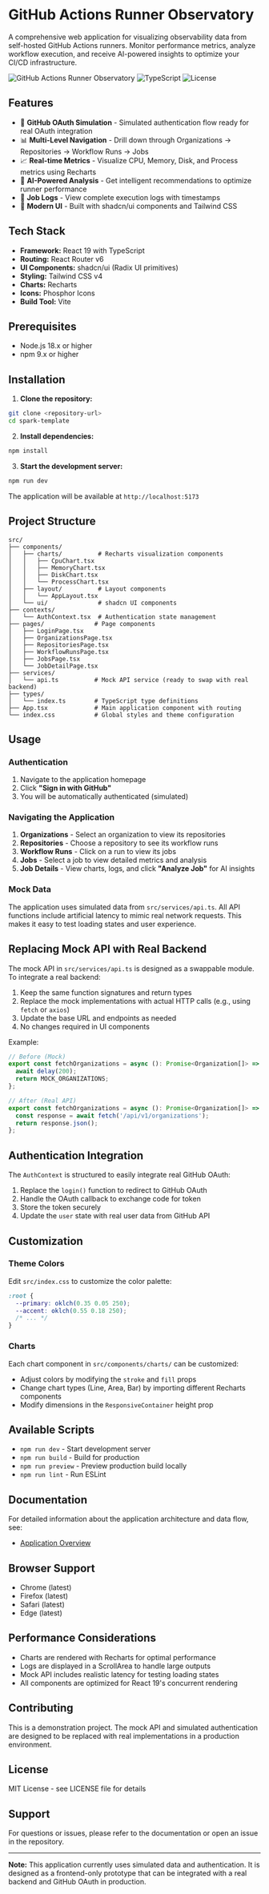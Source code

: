 # GitHub Actions Runner Observatory

A comprehensive web application for visualizing observability data from self-hosted GitHub Actions runners. Monitor performance metrics, analyze workflow execution, and receive AI-powered insights to optimize your CI/CD infrastructure.

![GitHub Actions Runner Observatory](https://img.shields.io/badge/React-19.0-blue) ![TypeScript](https://img.shields.io/badge/TypeScript-5.7-blue) ![License](https://img.shields.io/badge/license-MIT-green)

## Features

- 🔐 **GitHub OAuth Simulation** - Simulated authentication flow ready for real OAuth integration
- 📊 **Multi-Level Navigation** - Drill down through Organizations → Repositories → Workflow Runs → Jobs
- 📈 **Real-time Metrics** - Visualize CPU, Memory, Disk, and Process metrics using Recharts
- 🤖 **AI-Powered Analysis** - Get intelligent recommendations to optimize runner performance
- 📝 **Job Logs** - View complete execution logs with timestamps
- 🎨 **Modern UI** - Built with shadcn/ui components and Tailwind CSS

## Tech Stack

- **Framework:** React 19 with TypeScript
- **Routing:** React Router v6
- **UI Components:** shadcn/ui (Radix UI primitives)
- **Styling:** Tailwind CSS v4
- **Charts:** Recharts
- **Icons:** Phosphor Icons
- **Build Tool:** Vite

## Prerequisites

- Node.js 18.x or higher
- npm 9.x or higher

## Installation

1. **Clone the repository:**

```bash
git clone <repository-url>
cd spark-template
```

2. **Install dependencies:**

```bash
npm install
```

3. **Start the development server:**

```bash
npm run dev
```

The application will be available at `http://localhost:5173`

## Project Structure

```
src/
├── components/
│   ├── charts/          # Recharts visualization components
│   │   ├── CpuChart.tsx
│   │   ├── MemoryChart.tsx
│   │   ├── DiskChart.tsx
│   │   └── ProcessChart.tsx
│   ├── layout/          # Layout components
│   │   └── AppLayout.tsx
│   └── ui/              # shadcn UI components
├── contexts/
│   └── AuthContext.tsx  # Authentication state management
├── pages/              # Page components
│   ├── LoginPage.tsx
│   ├── OrganizationsPage.tsx
│   ├── RepositoriesPage.tsx
│   ├── WorkflowRunsPage.tsx
│   ├── JobsPage.tsx
│   └── JobDetailPage.tsx
├── services/
│   └── api.ts          # Mock API service (ready to swap with real backend)
├── types/
│   └── index.ts        # TypeScript type definitions
├── App.tsx             # Main application component with routing
└── index.css           # Global styles and theme configuration
```

## Usage

### Authentication

1. Navigate to the application homepage
2. Click **"Sign in with GitHub"**
3. You will be automatically authenticated (simulated)

### Navigating the Application

1. **Organizations** - Select an organization to view its repositories
2. **Repositories** - Choose a repository to see its workflow runs
3. **Workflow Runs** - Click on a run to view its jobs
4. **Jobs** - Select a job to view detailed metrics and analysis
5. **Job Details** - View charts, logs, and click **"Analyze Job"** for AI insights

### Mock Data

The application uses simulated data from `src/services/api.ts`. All API functions include artificial latency to mimic real network requests. This makes it easy to test loading states and user experience.

## Replacing Mock API with Real Backend

The mock API in `src/services/api.ts` is designed as a swappable module. To integrate a real backend:

1. Keep the same function signatures and return types
2. Replace the mock implementations with actual HTTP calls (e.g., using `fetch` or `axios`)
3. Update the base URL and endpoints as needed
4. No changes required in UI components

Example:

```typescript
// Before (Mock)
export const fetchOrganizations = async (): Promise<Organization[]> => {
  await delay(200);
  return MOCK_ORGANIZATIONS;
};

// After (Real API)
export const fetchOrganizations = async (): Promise<Organization[]> => {
  const response = await fetch('/api/v1/organizations');
  return response.json();
};
```

## Authentication Integration

The `AuthContext` is structured to easily integrate real GitHub OAuth:

1. Replace the `login()` function to redirect to GitHub OAuth
2. Handle the OAuth callback to exchange code for token
3. Store the token securely
4. Update the `user` state with real user data from GitHub API

## Customization

### Theme Colors

Edit `src/index.css` to customize the color palette:

```css
:root {
  --primary: oklch(0.35 0.05 250);
  --accent: oklch(0.55 0.18 250);
  /* ... */
}
```

### Charts

Each chart component in `src/components/charts/` can be customized:
- Adjust colors by modifying the `stroke` and `fill` props
- Change chart types (Line, Area, Bar) by importing different Recharts components
- Modify dimensions in the `ResponsiveContainer` height prop

## Available Scripts

- `npm run dev` - Start development server
- `npm run build` - Build for production
- `npm run preview` - Preview production build locally
- `npm run lint` - Run ESLint

## Documentation

For detailed information about the application architecture and data flow, see:
- [Application Overview](docs/APPLICATION_OVERVIEW.md)

## Browser Support

- Chrome (latest)
- Firefox (latest)
- Safari (latest)
- Edge (latest)

## Performance Considerations

- Charts are rendered with Recharts for optimal performance
- Logs are displayed in a ScrollArea to handle large outputs
- Mock API includes realistic latency for testing loading states
- All components are optimized for React 19's concurrent rendering

## Contributing

This is a demonstration project. The mock API and simulated authentication are designed to be replaced with real implementations in a production environment.

## License

MIT License - see LICENSE file for details

## Support

For questions or issues, please refer to the documentation or open an issue in the repository.

---

**Note:** This application currently uses simulated data and authentication. It is designed as a frontend-only prototype that can be integrated with a real backend and GitHub OAuth in production.
